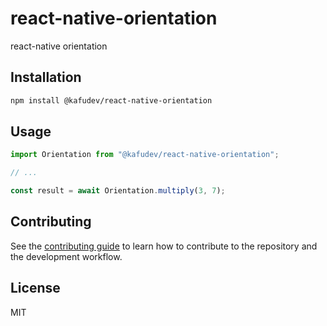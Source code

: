# react-native-orientation

react-native orientation

## Installation

```sh
npm install @kafudev/react-native-orientation
```

## Usage

```js
import Orientation from "@kafudev/react-native-orientation";

// ...

const result = await Orientation.multiply(3, 7);
```

## Contributing

See the [contributing guide](CONTRIBUTING.md) to learn how to contribute to the repository and the development workflow.

## License

MIT
